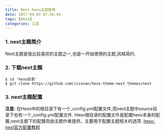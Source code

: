 ```yaml
---
title: Next-hexo主题使用
date: 2017-04-03 07:56:44
tags: [Hexo]
categories: 工具
---
```

### 1. next主题简介
Next主题是我比较喜欢的主题之一,也是一开始使用的主题,风格简约.

### 2. 下载next主题
```
$ cd 'hexo目录'
$ git clone https://github.com/iissnan/hexo-theme-next themes/next
```

### 3. next主题配置
**注意:** 在Hexo中的根目录下有一个\_config.yml配置文件,而next主题中source目录下也有一个_config.yml配置文件. 
Hexo根目录的配置文件是配置hexo本身的配置,next主题下的配置则由主题作者提供，主要用于配置主题相关的选项.
[hexo-next官方配置教程](http://theme-next.iissnan.com/getting-started.html)


